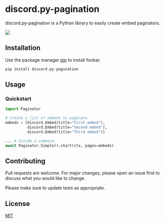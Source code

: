 

# discord.py-pagination

discord.py-pagination is a Python library to easily create embed paginators.

<img src="https://cdn.soosbot.com/images/pagination-requirement.svg">

## Installation

Use the package manager [pip](https://pip.pypa.io/en/stable/) to install foobar.

```bash
pip install discord.py-pagination
```

## Usage

### Quickstart
```python
import Paginator

# Create a list of embeds to paginate.
embeds = [discord.Embed(title="First embed"),
          discord.Embed(title="Second embed"),
          discord.Embed(title="Third embed")]

... # Inside a command.
await Paginator.Simple().start(ctx, pages=embeds)
```

## Contributing
Pull requests are welcome. For major changes, please open an issue first to discuss what you would like to change.

Please make sure to update tests as appropriate.

## License
[MIT](https://choosealicense.com/licenses/mit/)